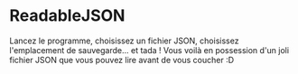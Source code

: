 # ReadableJSON
Lancez le programme, choisissez un fichier JSON, choisissez l'emplacement de sauvegarde... et tada ! Vous voilà en possession
d'un joli fichier JSON que vous pouvez lire avant de vous coucher :D

